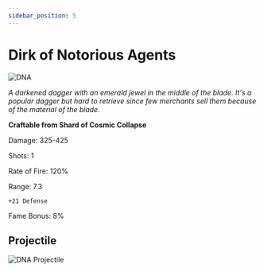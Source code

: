 ```yaml
---
sidebar_position: 5
---
```


# Dirk of Notorious Agents

![DNA](https://vwiki.valorserver.com/api/item/picture/dirk%20of%20notorious%20agents)

<i>A darkened dagger with an emerald jewel in the middle of the blade. It's a popular dagger but hard to retrieve since few merchants sell them because of the material of the blade.</i>

**Craftable from Shard of Cosmic Collapse**

Damage: 325-425

Shots: 1

Rate of Fire: 120%

Range: 7.3

    +21 Defense
    
Fame Bonus: 8%

## Projectile

![DNA Projectile](https://cdn.discordapp.com/attachments/953134990428868629/981721335447314472/notorious.gif)
